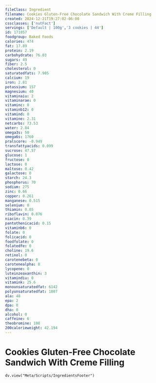 ```yaml
---
fileClass: Ingredient
filename: Cookies Gluten-Free Chocolate Sandwich With Creme Filling
created: 2024-12-21T19:27:02-06:00
cssclasses: ['nutFact']
servings: ['Default | 100g','3 cookies | 44']
id: 171857
foodgroup: Baked Foods
calories: 474
fat: 17.89
protein: 2.19
carbohydrate: 76.03
sugars: 49
fiber: 2.5
cholesterol: 0
saturatedfats: 7.905
calcium: 19
iron: 2.81
potassium: 157
magnesium: 40
vitaminaiu: 2
vitaminarae: 0
vitaminc: 0
vitaminb12: 0
vitamind: 0
vitamine: 2.31
netcarbs: 73.53
water: 2.84
omega3s: 50
omega6s: 1760
pralscore: -0.949
transfattyacids: 0.099
sucrose: 47.57
glucose: 1
fructose: 0
lactose: 0
maltose: 0.42
galactose: 0
starch: 24.3
phosphorus: 70
sodium: 275
zinc: 0.66
copper: 0.261
manganese: 0.515
selenium: 0
thiamin: 0.05
riboflavin: 0.076
niacin: 0.39
pantothenicacid: 0.15
vitaminb6: 0
folate: 0
folicacid: 0
foodfolate: 0
folatedfe: 0
choline: 19.6
retinol: 0
carotenebeta: 0
carotenealpha: 0
lycopene: 0
luteinzeaxanthin: 3
vitamindiu: 0
vitamink: 25.6
monounsaturatedfat: 6142
polyunsaturatedfat: 1807
ala: 48
epa: 2
dpa: 0
dha: 0
alcohol: 0
caffeine: 6
theobromine: 188
200calorieweight: 42.194
---
```


# Cookies Gluten-Free Chocolate Sandwich With Creme Filling

```dataviewjs
dv.view("Meta/Scripts/IngredientsFooter")
```